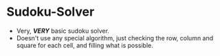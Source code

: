# Sudoku-Solver
- Very, ***VERY*** basic sudoku solver.
- Doesn't use any special algorithm, just checking the row, column and square for each cell, and filling what is possible.
